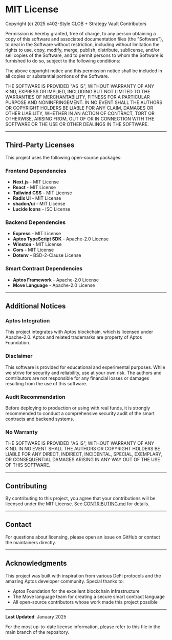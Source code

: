 # MIT License

Copyright (c) 2025 x402-Style CLOB + Strategy Vault Contributors

Permission is hereby granted, free of charge, to any person obtaining a copy
of this software and associated documentation files (the "Software"), to deal
in the Software without restriction, including without limitation the rights
to use, copy, modify, merge, publish, distribute, sublicense, and/or sell
copies of the Software, and to permit persons to whom the Software is
furnished to do so, subject to the following conditions:

The above copyright notice and this permission notice shall be included in all
copies or substantial portions of the Software.

THE SOFTWARE IS PROVIDED "AS IS", WITHOUT WARRANTY OF ANY KIND, EXPRESS OR
IMPLIED, INCLUDING BUT NOT LIMITED TO THE WARRANTIES OF MERCHANTABILITY,
FITNESS FOR A PARTICULAR PURPOSE AND NONINFRINGEMENT. IN NO EVENT SHALL THE
AUTHORS OR COPYRIGHT HOLDERS BE LIABLE FOR ANY CLAIM, DAMAGES OR OTHER
LIABILITY, WHETHER IN AN ACTION OF CONTRACT, TORT OR OTHERWISE, ARISING FROM,
OUT OF OR IN CONNECTION WITH THE SOFTWARE OR THE USE OR OTHER DEALINGS IN THE
SOFTWARE.

---

## Third-Party Licenses

This project uses the following open-source packages:

### Frontend Dependencies

- **Next.js** - MIT License
- **React** - MIT License
- **Tailwind CSS** - MIT License
- **Radix UI** - MIT License
- **shadcn/ui** - MIT License
- **Lucide Icons** - ISC License

### Backend Dependencies

- **Express** - MIT License
- **Aptos TypeScript SDK** - Apache-2.0 License
- **Winston** - MIT License
- **Cors** - MIT License
- **Dotenv** - BSD-2-Clause License

### Smart Contract Dependencies

- **Aptos Framework** - Apache-2.0 License
- **Move Language** - Apache-2.0 License

---

## Additional Notices

### Aptos Integration

This project integrates with Aptos blockchain, which is licensed under Apache-2.0.
Aptos and related trademarks are property of Aptos Foundation.

### Disclaimer

This software is provided for educational and experimental purposes. While we strive
for security and reliability, use at your own risk. The authors and contributors are
not responsible for any financial losses or damages resulting from the use of this
software.

### Audit Recommendation

Before deploying to production or using with real funds, it is strongly recommended
to conduct a comprehensive security audit of the smart contracts and backend systems.

### No Warranty

THE SOFTWARE IS PROVIDED "AS IS", WITHOUT WARRANTY OF ANY KIND. IN NO EVENT SHALL
THE AUTHORS OR COPYRIGHT HOLDERS BE LIABLE FOR ANY DIRECT, INDIRECT, INCIDENTAL,
SPECIAL, EXEMPLARY, OR CONSEQUENTIAL DAMAGES ARISING IN ANY WAY OUT OF THE USE OF
THIS SOFTWARE.

---

## Contributing

By contributing to this project, you agree that your contributions will be licensed
under the MIT License. See [CONTRIBUTING.md](CONTRIBUTING.md) for details.

---

## Contact

For questions about licensing, please open an issue on GitHub or contact the
maintainers directly.

---

## Acknowledgments

This project was built with inspiration from various DeFi protocols and the amazing
Aptos developer community. Special thanks to:

- Aptos Foundation for the excellent blockchain infrastructure
- The Move language team for creating a secure smart contract language
- All open-source contributors whose work made this project possible

---

**Last Updated**: January 2025

For the most up-to-date license information, please refer to this file in the
main branch of the repository.

